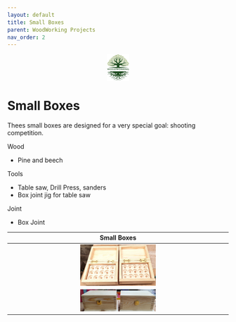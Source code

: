 ```yaml
---
layout: default
title: Small Boxes
parent: WoodWorking Projects
nav_order: 2
---
```

<center>
<img src="media/Lignarius.png" width="10%" height="10%" align="middle"/>
</center>

# Small Boxes

Thees small boxes are designed for a very special goal: shooting competition. 

Wood
* Pine and beech

Tools
* Table saw, Drill Press, sanders
* Box joint jig for table saw

Joint
* Box Joint

|                               Small Boxes                                |
|:------------------------------------------------------------------------:|
| <img alt="image" height="35%" src="/media/Small Box_1.jpg" width="35%"/> | 
| <img alt="image" height="35%" src="/media/Small Box_2.jpg" width="35%"/> |